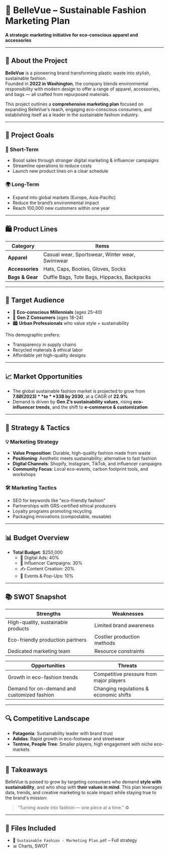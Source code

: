 # 👗 BelleVue – Sustainable Fashion Marketing Plan

**A strategic marketing initiative for eco-conscious apparel and accessories**

---

## 🌿 About the Project

**BelleVue** is a pioneering brand transforming plastic waste into stylish, sustainable fashion.  
Founded in **2022 in Washington**, the company blends environmental responsibility with modern design to offer a range of apparel, accessories, and bags — all crafted from repurposed materials.

This project outlines a **comprehensive marketing plan** focused on expanding BelleVue's reach, engaging eco-conscious consumers, and establishing itself as a leader in the sustainable fashion industry.

---

## 🎯 Project Goals

### 📌 Short-Term
- Boost sales through stronger digital marketing & influencer campaigns  
- Streamline operations to reduce costs  
- Launch new product lines on a clear schedule  

### 🌍 Long-Term
- Expand into global markets (Europe, Asia-Pacific)  
- Reduce the brand’s environmental impact  
- Reach 100,000 new customers within one year  

---

## 🛍️ Product Lines

| Category     | Items |
|--------------|-------|
| **Apparel** | Casual wear, Sportswear, Winter wear, Swimwear |
| **Accessories** | Hats, Caps, Booties, Gloves, Socks |
| **Bags & Gear** | Duffle Bags, Tote Bags, Hippacks, Backpacks |

---

## 🧠 Target Audience

- 🎯 **Eco-conscious Millennials** (ages 25–40)  
- 📱 **Gen Z Consumers** (ages 18–24)  
- 🏙️ **Urban Professionals** who value style + sustainability  

This demographic prefers:
- Transparency in supply chains  
- Recycled materials & ethical labor  
- Affordable yet high-quality designs  

---

## 📈 Market Opportunities

- The global sustainable fashion market is projected to grow from **$7.8B (2023)** to **$33B by 2030**, at a CAGR of **22.9%**  
- Demand is driven by **Gen Z’s sustainability values**, rising **eco-influencer trends**, and the shift to **e-commerce & customization**

---

## 🧩 Strategy & Tactics

### 💡 Marketing Strategy
- **Value Proposition**: Durable, high-quality fashion made from waste  
- **Positioning**: Aesthetic meets sustainability; alternative to fast fashion  
- **Digital Channels**: Shopify, Instagram, TikTok, and influencer campaigns  
- **Community Focus**: Local eco-events, carbon footprint tools, and workshops

### 🛠️ Marketing Tactics
- SEO for keywords like "eco-friendly fashion"  
- Partnerships with GRS-certified ethical producers  
- Loyalty programs promoting recycling  
- Packaging innovations (compostable, reusable)  

---

## 📊 Budget Overview

- **Total Budget**: $250,000  
  - 📢 Digital Ads: 40%  
  - 🤝 Influencer Campaigns: 30%  
  - ✍️ Content Creation: 20%  
  - 📅 Events & Pop-Ups: 10%  

---

## 📚 SWOT Snapshot

| Strengths | Weaknesses |
|-----------|------------|
| High-quality, sustainable products | Limited brand awareness |
| Eco-friendly production partners | Costlier production methods |
| Dedicated marketing team | Resource constraints |

| Opportunities | Threats |
|--------------|---------|
| Growth in eco-fashion trends | Competitive pressure from major players |
| Demand for on-demand and customized fashion | Changing regulations & economic shifts |

---

## 🔍 Competitive Landscape

- **Patagonia**: Sustainability leader with brand trust  
- **Adidas**: Rapid growth in eco-footwear and streetwear  
- **Tentree, People Tree**: Smaller players, high engagement with niche eco-markets

---

## 🧠 Takeaways

BelleVue is poised to grow by targeting consumers who demand **style with sustainability**, and who shop with **their values in mind**. This plan leverages data, trends, and creative marketing to scale impact while staying true to the brand's mission:

> “Turning waste into fashion — one piece at a time.” ♻️

---

## 📎 Files Included

- 📄 `Sustainable Fashion - Marketing Plan.pdf` – Full strategy  
- 📊 Charts, SWOT
